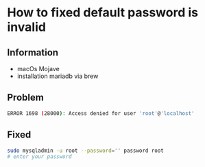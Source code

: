 # How to fixed default password is invalid

## Information
- macOs Mojave
- installation mariadb via brew

## Problem
```bash
ERROR 1698 (28000): Access denied for user 'root'@'localhost'
```

## Fixed
```bash
sudo mysqladmin -u root --password='' password root 
# enter your password
```